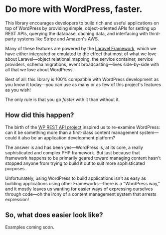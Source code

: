 # Do more with WordPress, faster.

This library encourages developers to build rich and useful applications
on top of WordPress by providing simple, object-oriented APIs for setting
up REST APIs, querying the database, caching data, and interfacing with 
third-party systems like Stripe and Amazon's AWS.

Many of these features are powered by the [Laravel Framework](https://laravel.com/docs/5.3), 
which we have either integrated or emulated to the effect that most of 
what we love about Laravel—object relational mapping, the service container,
service providers, schema migrations, event broadcasting—lives side-by-side
with all that we love about WordPress.

Best of all: this library is 100% compatible with WordPress development
as you know it today—you can use as many or as few of this project's features
as you wish!

The only rule is that you go *faster* with it than without it.

## How did this happen?

The birth of the [WP REST API project](http://v2.wp-api.org/) inspired us
to re-examine WordPress: can it be something more than a first-class content 
management system—could it also be an application development platform? 

The answer is and has been yes—WordPress is, at its core, a really
sophisticated and complex PHP framework. But just because that framework 
happens to be primarily geared toward managing content hasn't stopped anyone from 
trying to build it out to suit more sophisticated purposes.

Unfortunately, using WordPress to build applications isn't as easy as 
building applications using other Frameworks—there is a "WordPress way," 
and it mostly leaves us wanting for easier ways of expressing ourselves
through code—oh the irony of a content management system that arrests expression!

## So, what does easier look like?

Examples coming soon.